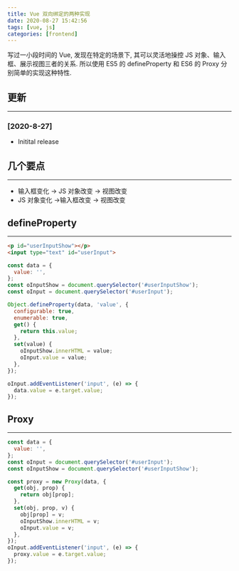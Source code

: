 ```yaml
---
title: Vue 双向绑定的两种实现
date: 2020-08-27 15:42:56
tags: [vue, js]
categories: [frontend]
---
```


写过一小段时间的 Vue, 发现在特定的场景下, 其可以灵活地操控 JS 对象、输入框、展示视图三者的关系. 所以使用 ES5 的 defineProperty 和 ES6 的 Proxy 分别简单的实现这种特性.


<!-- more -->


## 更新

------

### [2020-8-27]

- Initital release

## 几个要点

------

- 输入框变化 -> JS 对象改变 -> 视图改变
- JS 对象变化 ->输入框改变 -> 视图改变

## defineProperty

------

```html
<p id="userInputShow"></p>
<input type="text" id="userInput">
```

```js
const data = {
  value: '',
};
const oInputShow = document.querySelector('#userInputShow');
const oInput = document.querySelector('#userInput');

Object.defineProperty(data, 'value', {
  configurable: true,
  enumerable: true,
  get() {
    return this.value;
  },
  set(value) {
    oInputShow.innerHTML = value;
    oInput.value = value;
  },
});

oInput.addEventListener('input', (e) => {
  data.value = e.target.value;
});
```

## Proxy

------

```js
const data = {
  value: '',
};
const oInput = document.querySelector('#userInput');
const oInputShow = document.querySelector('#userInputShow');

const proxy = new Proxy(data, {
  get(obj, prop) {
    return obj[prop];
  },
  set(obj, prop, v) {
    obj[prop] = v;
    oInputShow.innerHTML = v;
    oInput.value = v;
  },
});
oInput.addEventListener('input', (e) => {
  proxy.value = e.target.value;
});
```